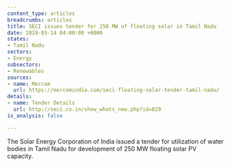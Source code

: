 ```yaml
---
content_type: articles
breadcrumbs: articles
title: SECI issues tender for 250 MW of floating solar in Tamil Nadu
date: 2019-03-14 04:00:00 +0000
states:
- Tamil Nadu
sectors:
- Energy
subsectors:
- Renewables
sources:
- name: Mercom
  url: https://mercomindia.com/seci-floating-solar-tender-tamil-nadu/
details:
- name: Tender Details
  url: http://seci.co.in/show_whats_new.php?id=829
is_analysis: false

---
```

The Solar Energy Corporation of India issued a tender for utilization of water bodies in Tamil Nadu for development of 250 MW floating solar PV capacity.